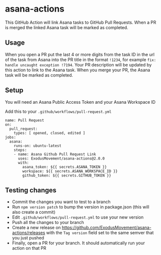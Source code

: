 # asana-actions

This GitHub Action will link Asana tasks to GitHub Pull Requests. When a PR is merged the linked Asana task will be marked as completed.

## Usage

When you open a PR put the last 4 or more digits from the task ID in the url of the task from Asana into the PR title in the format `!1234`, for example `fix: handle uncaught exception !7194`. Your PR description will be updated by this action to link to the Asana task. When you merge your PR, the Asana task will be marked as completed.

## Setup

You will need an Asana Public Access Token and your Asana Workspace ID

Add this to your `.github/workflows/pull-request.yml`

```
name: Pull Request
on:
  pull_request:
    types: [ opened, closed, edited ]
jobs:
  asana:
    runs-on: ubuntu-latest
    steps:
    - name: Asana Github Pull Request Link
      uses: ExodusMovement/asana-actions@2.0.0
      with:
        asana_token: ${{ secrets.ASANA_TOKEN }}
        workspace: ${{ secrets.ASANA_WORKSPACE_ID }}
        github_token: ${{ secrets.GITHUB_TOKEN }}

```

## Testing changes

- Commit the changes you want to test to a branch
- Run `npm version patch` to bump the version in package.json (this will also create a commit)
- Edit `.github/workflows/pull-request.yml` to use your new version
- Push all the changes to your branch
- Create a new release on https://github.com/ExodusMovement/asana-actions/releases with the `Tag version` field set to the same semver that you just pushed
- Finally, open a PR for your branch. It should automatically run your action on that PR